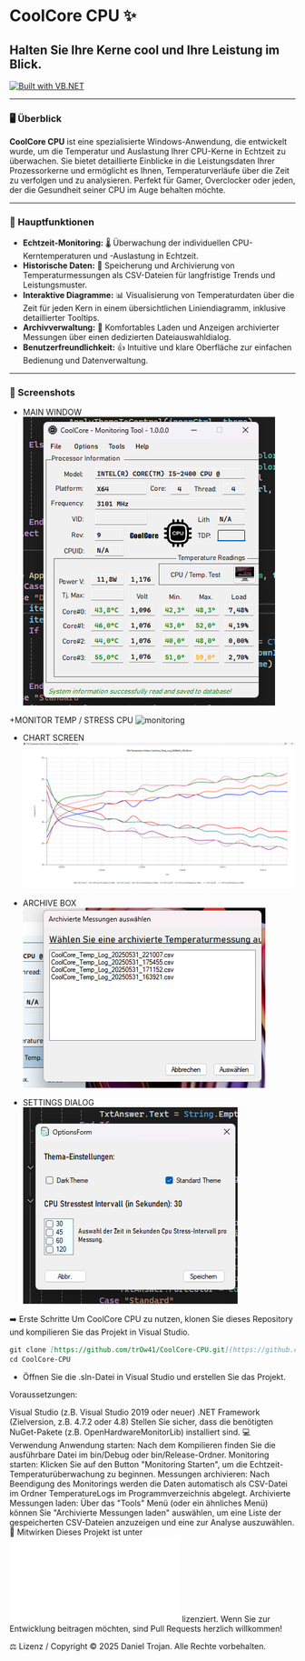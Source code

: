 # CoolCore CPU ✨

## Halten Sie Ihre Kerne cool und Ihre Leistung im Blick.

[![Built with VB.NET](https://img.shields.io/badge/Built%20with-VB.NET-blue.svg)](https://docs.microsoft.com/en-us/dotnet/visual-basic/)

---

### 🖥️ Überblick

**CoolCore CPU** ist eine spezialisierte Windows-Anwendung, die entwickelt wurde, um die Temperatur und Auslastung Ihrer CPU-Kerne in Echtzeit zu überwachen. Sie bietet detaillierte Einblicke in die Leistungsdaten Ihrer Prozessorkerne und ermöglicht es Ihnen, Temperaturverläufe über die Zeit zu verfolgen und zu analysieren. Perfekt für Gamer, Overclocker oder jeden, der die Gesundheit seiner CPU im Auge behalten möchte.

---

### 🚀 Hauptfunktionen

* **Echtzeit-Monitoring:** 🌡️ Überwachung der individuellen CPU-Kerntemperaturen und -Auslastung in Echtzeit.
* **Historische Daten:** 💾 Speicherung und Archivierung von Temperaturmessungen als CSV-Dateien für langfristige Trends und Leistungsmuster.
* **Interaktive Diagramme:** 📊 Visualisierung von Temperaturdaten über die Zeit für jeden Kern in einem übersichtlichen Liniendiagramm, inklusive detaillierter Tooltips.
* **Archivverwaltung:** 📂 Komfortables Laden und Anzeigen archivierter Messungen über einen dedizierten Dateiauswahldialog.
* **Benutzerfreundlichkeit:** 👍 Intuitive und klare Oberfläche zur einfachen Bedienung und Datenverwaltung.

---

### 📸 Screenshots
+ MAIN WINDOW
![main_window](screenshots/main_window.png)

+MONITOR TEMP / STRESS CPU
![monitoring](screenshots/monitoring_window)

+ CHART SCREEN
![chart_window](screenshots/chart_window.png)

+ ARCHIVE BOX
  ![archive box](screenshots/archive_dialog.png)

+ SETTINGS DIALOG
  ![option_dialog](screenshots/option_dialog.png)


➡️ Erste Schritte
Um CoolCore CPU zu nutzen, klonen Sie dieses Repository und kompilieren Sie das Projekt in Visual Studio.
```markdown
git clone [https://github.com/trOw41/CoolCore-CPU.git](https://github.com/trOw41/CoolCore-CPU.git)
cd CoolCore-CPU
```
+ Öffnen Sie die .sln-Datei in Visual Studio und erstellen Sie das Projekt.

Voraussetzungen:

Visual Studio (z.B. Visual Studio 2019 oder neuer)
.NET Framework (Zielversion, z.B. 4.7.2 oder 4.8)
Stellen Sie sicher, dass die benötigten NuGet-Pakete (z.B. OpenHardwareMonitorLib) installiert sind.
💻 Verwendung
Anwendung starten: Nach dem Kompilieren finden Sie die ausführbare Datei im bin/Debug oder bin/Release-Ordner.
Monitoring starten: Klicken Sie auf den Button "Monitoring Starten", um die Echtzeit-Temperaturüberwachung zu beginnen.
Messungen archivieren: Nach Beendigung des Monitorings werden die Daten automatisch als CSV-Datei im Ordner TemperatureLogs im Programmverzeichnis abgelegt.
Archivierte Messungen laden: Über das "Tools" Menü (oder ein ähnliches Menü) können Sie "Archivierte Messungen laden" auswählen, um eine Liste der gespeicherten CSV-Dateien anzuzeigen und eine zur Analyse auszuwählen.
🤝 Mitwirken
Dieses Projekt ist unter ![MIT-Lizenz](LICENSE.txt) lizenziert. Wenn Sie zur Entwicklung beitragen möchten, sind Pull Requests herzlich willkommen!

⚖️ Lizenz / Copyright
© 2025 Daniel Trojan. Alle Rechte vorbehalten.
